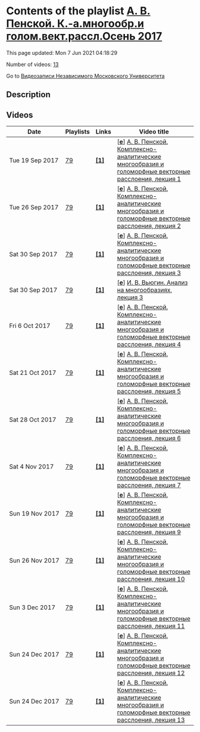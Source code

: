 # Contents of the playlist [А. В. Пенской. К.-а.многообр.и голом.вект.рассл.Осень 2017](https://www.youtube.com/playlist?list=PLp9ABVh6_x4G8OPib976gp0kz943-xIzq)

This page updated: Mon 7 Jun 2021 04:18:29

Number of videos: [13](#videos)

Go to [Видеозаписи Независимого Московского Университета](../README.md)

## Description



## Videos

|Date|Playlists|Links|Video title|
|---|---|---|---|
| Tue&nbsp;19&nbsp;Sep&nbsp;2017 | [79](../playlists/79 "А. В. Пенской. К.-а.многообр.и голом.вект.рассл.Осень 2017") | [**[1]**](http://ium.mccme.ru/f17/f17-penskoi.html) | [[**e**](https://studio.youtube.com/video/UwdY6XEFxnM/edit "Edit")] [А. В. Пенской. Комплексно-аналитические многообразия и голоморфные векторные расслоения, лекция 1](https://www.youtube.com/watch?v=UwdY6XEFxnM&list=PLp9ABVh6_x4G8OPib976gp0kz943-xIzq "Спецкурс рекомендован для 3 курса и старше.&#013;11 сентября 2017 г. 19:20, НМУ 303 (Москва, Большой Власьевский пер., 11)&#013;http://ium.mccme.ru/f17/f17-penskoi.html") |
| Tue&nbsp;26&nbsp;Sep&nbsp;2017 | [79](../playlists/79 "А. В. Пенской. К.-а.многообр.и голом.вект.рассл.Осень 2017") | [**[1]**](http://ium.mccme.ru/f17/f17-penskoi.html) | [[**e**](https://studio.youtube.com/video/I6z5cL8iC2s/edit "Edit")] [А. В. Пенской. Комплексно-аналитические многообразия и голоморфные векторные расслоения, лекция 2](https://www.youtube.com/watch?v=I6z5cL8iC2s&list=PLp9ABVh6_x4G8OPib976gp0kz943-xIzq "Спецкурс рекомендован для 3 курса и старше.&#013;18 сентября 2017 г. 19:20, НМУ 303 (Москва, Большой Власьевский пер., 11)&#013;http://ium.mccme.ru/f17/f17-penskoi.html") |
| Sat&nbsp;30&nbsp;Sep&nbsp;2017 | [79](../playlists/79 "А. В. Пенской. К.-а.многообр.и голом.вект.рассл.Осень 2017") | [**[1]**](http://ium.mccme.ru/f17/f17-penskoi.html) | [[**e**](https://studio.youtube.com/video/fliePgZ3DH8/edit "Edit")] [А. В. Пенской. Комплексно-аналитические многообразия и голоморфные векторные расслоения, лекция 3](https://www.youtube.com/watch?v=fliePgZ3DH8&list=PLp9ABVh6_x4G8OPib976gp0kz943-xIzq "Спецкурс рекомендован для 3 курса и старше.&#013;25 сентября 2017 г. 19:20, НМУ 303 (Москва, Большой Власьевский пер., 11)&#013;http://ium.mccme.ru/f17/f17-penskoi.html") |
| Sat&nbsp;30&nbsp;Sep&nbsp;2017 | [79](../playlists/79 "А. В. Пенской. К.-а.многообр.и голом.вект.рассл.Осень 2017") | [**[1]**](http://ium.mccme.ru/f17/f17-calc-manifolds.pdf) | [[**e**](https://studio.youtube.com/video/oTTMVsDdoK4/edit "Edit")] [И. В. Вьюгин. Анализ на многообразиях, лекция 3](https://www.youtube.com/watch?v=oTTMVsDdoK4&list=PLp9ABVh6_x4G8OPib976gp0kz943-xIzq "Спецкурс, рекомендованный для 2 курса.&#013;28 сентября 2017 г. 17:30, НМУ 310 (Москва, Большой Власьевский пер., 11)&#013;http://ium.mccme.ru/f17/f17-calc-manifolds.pdf") |
| Fri&nbsp;6&nbsp;Oct&nbsp;2017 | [79](../playlists/79 "А. В. Пенской. К.-а.многообр.и голом.вект.рассл.Осень 2017") | [**[1]**](http://ium.mccme.ru/f17/f17-penskoi.html) | [[**e**](https://studio.youtube.com/video/plCLLaxvGdg/edit "Edit")] [А. В. Пенской. Комплексно-аналитические многообразия и голоморфные векторные расслоения, лекция 4](https://www.youtube.com/watch?v=plCLLaxvGdg&list=PLp9ABVh6_x4G8OPib976gp0kz943-xIzq "Спецкурс рекомендован для 3 курса и старше.&#013;2 октября 2017 г. 19:20, НМУ 303 (Москва, Большой Власьевский пер., 11)&#013;http://ium.mccme.ru/f17/f17-penskoi.html") |
| Sat&nbsp;21&nbsp;Oct&nbsp;2017 | [79](../playlists/79 "А. В. Пенской. К.-а.многообр.и голом.вект.рассл.Осень 2017") | [**[1]**](http://ium.mccme.ru/f17/f17-penskoi.html) | [[**e**](https://studio.youtube.com/video/DRBjEp41byA/edit "Edit")] [А. В. Пенской. Комплексно-аналитические многообразия и голоморфные векторные расслоения, лекция 5](https://www.youtube.com/watch?v=DRBjEp41byA&list=PLp9ABVh6_x4G8OPib976gp0kz943-xIzq "Спецкурс рекомендован для 3 курса и старше.&#013;16 октября 2017 г. 19:20, НМУ 303 (Москва, Большой Власьевский пер., 11)&#013;http://ium.mccme.ru/f17/f17-penskoi.html") |
| Sat&nbsp;28&nbsp;Oct&nbsp;2017 | [79](../playlists/79 "А. В. Пенской. К.-а.многообр.и голом.вект.рассл.Осень 2017") | [**[1]**](http://ium.mccme.ru/f17/f17-penskoi.html) | [[**e**](https://studio.youtube.com/video/f9qO4R9qDmM/edit "Edit")] [А. В. Пенской. Комплексно-аналитические многообразия и голоморфные векторные расслоения, лекция 6](https://www.youtube.com/watch?v=f9qO4R9qDmM&list=PLp9ABVh6_x4G8OPib976gp0kz943-xIzq "Спецкурс рекомендован для 3 курса и старше.&#013;23 октября 2017 г. 19:20, НМУ 304 (Москва, Большой Власьевский пер., 11)&#013;http://ium.mccme.ru/f17/f17-penskoi.html") |
| Sat&nbsp;4&nbsp;Nov&nbsp;2017 | [79](../playlists/79 "А. В. Пенской. К.-а.многообр.и голом.вект.рассл.Осень 2017") | [**[1]**](http://ium.mccme.ru/f17/f17-penskoi.html) | [[**e**](https://studio.youtube.com/video/4Puz4GJzS4w/edit "Edit")] [А. В. Пенской. Комплексно-аналитические многообразия и голоморфные векторные расслоения, лекция 7](https://www.youtube.com/watch?v=4Puz4GJzS4w&list=PLp9ABVh6_x4G8OPib976gp0kz943-xIzq "Спецкурс рекомендован для 3 курса и старше.&#013;30 октября 2017 г. 19:20, НМУ 304 (Москва, Большой Власьевский пер., 11)&#013;http://ium.mccme.ru/f17/f17-penskoi.html") |
| Sun&nbsp;19&nbsp;Nov&nbsp;2017 | [79](../playlists/79 "А. В. Пенской. К.-а.многообр.и голом.вект.рассл.Осень 2017") | [**[1]**](http://ium.mccme.ru/f17/f17-penskoi.html) | [[**e**](https://studio.youtube.com/video/NyKWa6M_rNs/edit "Edit")] [А. В. Пенской. Комплексно-аналитические многообразия и голоморфные векторные расслоения, лекция 9](https://www.youtube.com/watch?v=NyKWa6M_rNs&list=PLp9ABVh6_x4G8OPib976gp0kz943-xIzq "Спецкурс рекомендован для 3 курса и старше.&#013;13 ноября 2017 г. 19:20, НМУ 304 (Москва, Большой Власьевский пер., 11)&#013;http://ium.mccme.ru/f17/f17-penskoi.html") |
| Sun&nbsp;26&nbsp;Nov&nbsp;2017 | [79](../playlists/79 "А. В. Пенской. К.-а.многообр.и голом.вект.рассл.Осень 2017") | [**[1]**](http://ium.mccme.ru/f17/f17-penskoi.html) | [[**e**](https://studio.youtube.com/video/cxmS7ZmrEzk/edit "Edit")] [А. В. Пенской. Комплексно-аналитические многообразия и голоморфные векторные расслоения, лекция 10](https://www.youtube.com/watch?v=cxmS7ZmrEzk&list=PLp9ABVh6_x4G8OPib976gp0kz943-xIzq "Спецкурс рекомендован для 3 курса и старше.&#013;20 ноября 2017 г. 19:20, НМУ 304 (Москва, Большой Власьевский пер., 11)&#013;http://ium.mccme.ru/f17/f17-penskoi.html") |
| Sun&nbsp;3&nbsp;Dec&nbsp;2017 | [79](../playlists/79 "А. В. Пенской. К.-а.многообр.и голом.вект.рассл.Осень 2017") | [**[1]**](http://ium.mccme.ru/f17/f17-penskoi.html) | [[**e**](https://studio.youtube.com/video/uEnUScnit_0/edit "Edit")] [А. В. Пенской. Комплексно-аналитические многообразия и голоморфные векторные расслоения, лекция 11](https://www.youtube.com/watch?v=uEnUScnit_0&list=PLp9ABVh6_x4G8OPib976gp0kz943-xIzq "Спецкурс рекомендован для 3 курса и старше.&#013;27 ноября 2017 г. 19:20, НМУ 304 (Москва, Большой Власьевский пер., 11)&#013;http://ium.mccme.ru/f17/f17-penskoi.html") |
| Sun&nbsp;24&nbsp;Dec&nbsp;2017 | [79](../playlists/79 "А. В. Пенской. К.-а.многообр.и голом.вект.рассл.Осень 2017") | [**[1]**](http://ium.mccme.ru/f17/f17-penskoi.html) | [[**e**](https://studio.youtube.com/video/ccptO7tqIy4/edit "Edit")] [А. В. Пенской. Комплексно-аналитические многообразия и голоморфные векторные расслоения, лекция 12](https://www.youtube.com/watch?v=ccptO7tqIy4&list=PLp9ABVh6_x4G8OPib976gp0kz943-xIzq "Спецкурс рекомендован для 3 курса и старше.&#013;11 декабря 2017 г. 19:20, НМУ 304 (Москва, Большой Власьевский пер., 11)&#013;http://ium.mccme.ru/f17/f17-penskoi.html") |
| Sun&nbsp;24&nbsp;Dec&nbsp;2017 | [79](../playlists/79 "А. В. Пенской. К.-а.многообр.и голом.вект.рассл.Осень 2017") | [**[1]**](http://ium.mccme.ru/f17/f17-penskoi.html) | [[**e**](https://studio.youtube.com/video/770u9Kh_eX0/edit "Edit")] [А. В. Пенской. Комплексно-аналитические многообразия и голоморфные векторные расслоения, лекция 13](https://www.youtube.com/watch?v=770u9Kh_eX0&list=PLp9ABVh6_x4G8OPib976gp0kz943-xIzq "Спецкурс рекомендован для 3 курса и старше.&#013;18 декабря 2017 г. 19:20, НМУ 304 (Москва, Большой Власьевский пер., 11)&#013;http://ium.mccme.ru/f17/f17-penskoi.html") |
